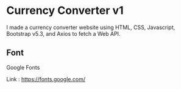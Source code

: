 # Currency Converter v1

I made a currency converter website using HTML, CSS, Javascript, Bootstrap v5.3, and Axios to fetch a Web API.

## Font

Google Fonts

Link : https://fonts.google.com/

## 

